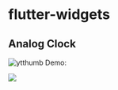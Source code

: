# flutter-widgets

## Analog Clock
![ytthumb](https://github.com/WhiteListai-in/flutter-widgets/assets/20355674/cc1070fa-17b9-41ca-83fc-0cd564e36616)
Demo:

![](https://youtu.be/TgWKMvCuk54)
